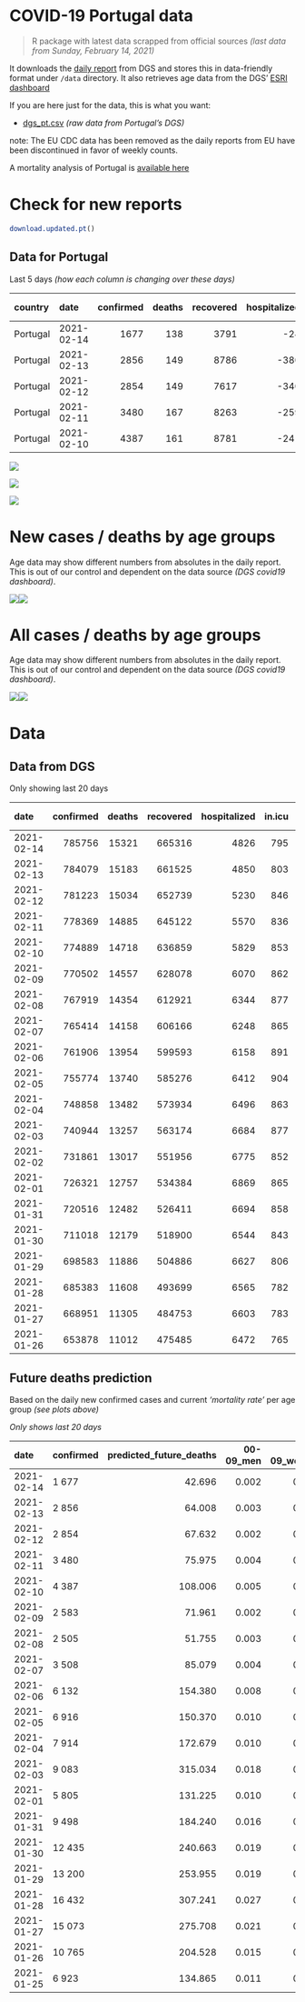 COVID-19 Portugal data
================

> R package with latest data scrapped from official sources *(last data
> from Sunday, February 14, 2021)*

It downloads the [daily
report](https://covid19.min-saude.pt/relatorio-de-situacao/) from DGS
and stores this in data-friendly format under `/data` directory. It also
retrieves age data from the DGS’ [ESRI
dashboard](https://covid19.min-saude.pt/ponto-de-situacao-atual-em-portugal/)

If you are here just for the data, this is what you want:

  - [dgs\_pt.csv](raw/master/data/dgs_pt.csv) *(raw data from Portugal’s
    DGS)*

note: The EU CDC data has been removed as the daily reports from EU have
been discontinued in favor of weekly counts.

A mortality analysis of Portugal is [available
here](https://averissimo.github.io/covid19-analysis/mortality.html)

# Check for new reports

``` r
download.updated.pt()
```

## Data for Portugal

Last 5 days *(how each column is changing over these days)*

| country  | date       | confirmed | deaths | recovered | hospitalized | in.icu | confirmed\_m\_00-09 | confirmed\_w\_00-09 | confirmed\_m\_10-19 | confirmed\_w\_10-19 | confirmed\_m\_20-29 | confirmed\_w\_20-29 | confirmed\_m\_30-39 | confirmed\_w\_30-39 | confirmed\_m\_40-49 | confirmed\_w\_40-49 | confirmed\_m\_50-59 | confirmed\_w\_50-59 | confirmed\_m\_60-69 | confirmed\_w\_60-69 | confirmed\_m\_70-79 | confirmed\_w\_70-79 | confirmed\_m\_80+ | confirmed\_w\_80+ | death\_m\_00-09 | death\_w\_00-09 | death\_m\_10-19 | death\_w\_10-19 | death\_m\_20-29 | death\_w\_20-29 | death\_m\_30-39 | death\_w\_30-39 | death\_m\_40-49 | death\_w\_40-49 | death\_m\_50-59 | death\_w\_50-59 | death\_m\_60-69 | death\_w\_60-69 | death\_m\_70-79 | death\_w\_70-79 | death\_m\_80+ | death\_w\_80+ |
| :------- | :--------- | --------: | -----: | --------: | -----------: | -----: | ------------------: | ------------------: | ------------------: | ------------------: | ------------------: | ------------------: | ------------------: | ------------------: | ------------------: | ------------------: | ------------------: | ------------------: | ------------------: | ------------------: | ------------------: | ------------------: | ----------------: | ----------------: | --------------: | --------------: | --------------: | --------------: | --------------: | --------------: | --------------: | --------------: | --------------: | --------------: | --------------: | --------------: | --------------: | --------------: | --------------: | --------------: | ------------: | ------------: |
| Portugal | 2021-02-14 |      1677 |    138 |      3791 |         \-24 |    \-8 |                  40 |                  46 |                  78 |                  88 |                 107 |                 102 |                  99 |                  98 |                 123 |                 131 |                 122 |                 133 |                  89 |                 108 |                  48 |                  69 |                66 |               132 |               0 |               0 |               0 |               0 |               0 |               0 |               0 |               0 |               1 |               0 |               1 |               1 |              14 |               6 |              17 |              18 |            44 |            36 |
| Portugal | 2021-02-13 |      2856 |    149 |      8786 |        \-380 |   \-43 |                  67 |                  69 |                 123 |                 125 |                 199 |                 200 |                 198 |                 199 |                 190 |                 220 |                 204 |                 247 |                 148 |                 169 |                  97 |                 122 |                89 |               187 |               0 |               0 |               0 |               0 |               0 |               0 |               0 |               1 |               0 |               2 |               2 |               3 |              14 |               6 |              25 |              11 |            36 |            49 |
| Portugal | 2021-02-12 |      2854 |    149 |      7617 |        \-340 |     10 |                  53 |                  56 |                 119 |                 135 |                 194 |                 187 |                 177 |                 187 |                 212 |                 254 |                 181 |                 245 |                 162 |                 146 |                 107 |                 151 |                93 |               192 |               0 |               0 |               0 |               0 |               0 |               0 |               1 |               0 |               0 |               0 |               2 |               0 |               5 |               5 |              23 |              10 |            50 |            53 |
| Portugal | 2021-02-11 |      3480 |    167 |      8263 |        \-259 |   \-17 |                  80 |                  71 |                 132 |                 128 |                 213 |                 237 |                 204 |                 233 |                 272 |                 292 |                 238 |                 306 |                 219 |                 253 |                 119 |                 168 |                95 |               217 |               0 |               0 |               0 |               0 |               0 |               0 |               0 |               0 |               2 |               1 |               6 |               0 |              14 |               3 |              26 |              15 |            50 |            50 |
| Portugal | 2021-02-10 |      4387 |    161 |      8781 |        \-241 |    \-9 |                 117 |                  88 |                 191 |                 149 |                 222 |                 274 |                 257 |                 320 |                 323 |                 381 |                 280 |                 441 |                 244 |                 270 |                 151 |                 197 |               160 |               315 |               0 |               0 |               0 |               0 |               0 |               0 |               0 |               1 |               0 |               2 |               1 |               0 |              10 |               8 |              27 |               9 |            45 |            58 |

![](README_files/figure-gfm/totals-1.svg)<!-- -->

![](README_files/figure-gfm/differential-1.svg)<!-- -->

![](README_files/figure-gfm/differential_7days-1.svg)<!-- -->

# New cases / deaths by age groups

Age data may show different numbers from absolutes in the daily report.
This is out of our control and dependent on the data source *(DGS
covid19 dashboard)*.

![](README_files/figure-gfm/new_cases_deaths-1.svg)<!-- -->![](README_files/figure-gfm/new_cases_deaths-2.svg)<!-- -->

# All cases / deaths by age groups

Age data may show different numbers from absolutes in the daily report.
This is out of our control and dependent on the data source *(DGS
covid19 dashboard)*.

![](README_files/figure-gfm/total_cases_deaths-1.svg)<!-- -->![](README_files/figure-gfm/total_cases_deaths-2.svg)<!-- -->

# Data

## Data from DGS

Only showing last 20 days

| date       | confirmed | deaths | recovered | hospitalized | in.icu | confirmed\_m\_00-09 | confirmed\_w\_00-09 | confirmed\_m\_10-19 | confirmed\_w\_10-19 | confirmed\_m\_20-29 | confirmed\_w\_20-29 | confirmed\_m\_30-39 | confirmed\_w\_30-39 | confirmed\_m\_40-49 | confirmed\_w\_40-49 | confirmed\_m\_50-59 | confirmed\_w\_50-59 | confirmed\_m\_60-69 | confirmed\_w\_60-69 | confirmed\_m\_70-79 | confirmed\_w\_70-79 | confirmed\_m\_80+ | confirmed\_w\_80+ | death\_m\_00-09 | death\_w\_00-09 | death\_m\_10-19 | death\_w\_10-19 | death\_m\_20-29 | death\_w\_20-29 | death\_m\_30-39 | death\_w\_30-39 | death\_m\_40-49 | death\_w\_40-49 | death\_m\_50-59 | death\_w\_50-59 | death\_m\_60-69 | death\_w\_60-69 | death\_m\_70-79 | death\_w\_70-79 | death\_m\_80+ | death\_w\_80+ |
| :--------- | --------: | -----: | --------: | -----------: | -----: | ------------------: | ------------------: | ------------------: | ------------------: | ------------------: | ------------------: | ------------------: | ------------------: | ------------------: | ------------------: | ------------------: | ------------------: | ------------------: | ------------------: | ------------------: | ------------------: | ----------------: | ----------------: | --------------: | --------------: | --------------: | --------------: | --------------: | --------------: | --------------: | --------------: | --------------: | --------------: | --------------: | --------------: | --------------: | --------------: | --------------: | --------------: | ------------: | ------------: |
| 2021-02-14 |    785756 |  15321 |    665316 |         4826 |    795 |               22226 |               21313 |               36461 |               36822 |               52459 |               59813 |               51316 |               61642 |               57736 |               73469 |               51114 |               65308 |               38121 |               41162 |               24239 |               27458 |             21423 |             43412 |               1 |               1 |               1 |               1 |               6 |               4 |              20 |              19 |              81 |              57 |             278 |             111 |             934 |             394 |            2006 |            1182 |          4667 |          5558 |
| 2021-02-13 |    784079 |  15183 |    661525 |         4850 |    803 |               22186 |               21267 |               36383 |               36734 |               52352 |               59711 |               51217 |               61544 |               57613 |               73338 |               50992 |               65175 |               38032 |               41054 |               24191 |               27389 |             21357 |             43280 |               1 |               1 |               1 |               1 |               6 |               4 |              20 |              19 |              80 |              57 |             277 |             110 |             920 |             388 |            1989 |            1164 |          4623 |          5522 |
| 2021-02-12 |    781223 |  15034 |    652739 |         5230 |    846 |               22119 |               21198 |               36260 |               36609 |               52153 |               59511 |               51019 |               61345 |               57423 |               73118 |               50788 |               64928 |               37884 |               40885 |               24094 |               27267 |             21268 |             43093 |               1 |               1 |               1 |               1 |               6 |               4 |              20 |              18 |              80 |              55 |             275 |             107 |             906 |             382 |            1964 |            1153 |          4587 |          5473 |
| 2021-02-11 |    778369 |  14885 |    645122 |         5570 |    836 |               22066 |               21142 |               36141 |               36474 |               51959 |               59324 |               50842 |               61158 |               57211 |               72864 |               50607 |               64683 |               37722 |               40739 |               23987 |               27116 |             21175 |             42901 |               1 |               1 |               1 |               1 |               6 |               4 |              19 |              18 |              80 |              55 |             273 |             107 |             901 |             377 |            1941 |            1143 |          4537 |          5420 |
| 2021-02-10 |    774889 |  14718 |    636859 |         5829 |    853 |               21986 |               21071 |               36009 |               36346 |               51746 |               59087 |               50638 |               60925 |               56939 |               72572 |               50369 |               64377 |               37503 |               40486 |               23868 |               26948 |             21080 |             42684 |               1 |               1 |               1 |               1 |               6 |               4 |              19 |              18 |              78 |              54 |             267 |             107 |             887 |             374 |            1915 |            1128 |          4487 |          5370 |
| 2021-02-09 |    770502 |  14557 |    628078 |         6070 |    862 |               21869 |               20983 |               35818 |               36197 |               51524 |               58813 |               50381 |               60605 |               56616 |               72191 |               50089 |               63936 |               37259 |               40216 |               23717 |               26751 |             20920 |             42369 |               1 |               1 |               1 |               1 |               6 |               4 |              19 |              17 |              78 |              52 |             266 |             107 |             877 |             366 |            1888 |            1119 |          4442 |          5312 |
| 2021-02-08 |    767919 |  14354 |    612921 |         6344 |    877 |               21823 |               20935 |               35726 |               36112 |               51369 |               58648 |               50209 |               60404 |               56425 |               71987 |               49896 |               63731 |               37108 |               40086 |               23590 |               26637 |             20801 |             42184 |               1 |               1 |               1 |               1 |               6 |               4 |              18 |              16 |              76 |              51 |             262 |             105 |             867 |             359 |            1859 |            1105 |          4387 |          5235 |
| 2021-02-07 |    765414 |  14158 |    606166 |         6248 |    865 |               21750 |               20862 |               35640 |               35993 |               51215 |               58489 |               50046 |               60233 |               56229 |               71763 |               49725 |               63510 |               36953 |               39940 |               23504 |               26537 |             20729 |             42047 |               1 |               1 |               1 |               1 |               6 |               4 |              18 |              16 |              74 |              49 |             256 |             102 |             856 |             356 |            1832 |            1092 |          4331 |          5162 |
| 2021-02-06 |    761906 |  13954 |    599593 |         6158 |    891 |               21662 |               20779 |               35472 |               35826 |               51006 |               58278 |               49852 |               60009 |               55985 |               71460 |               49452 |               63216 |               36771 |               39728 |               23360 |               26396 |             20611 |             41796 |               1 |               1 |               1 |               1 |               6 |               4 |              18 |              16 |              73 |              49 |             253 |             101 |             846 |             352 |            1785 |            1073 |          4272 |          5102 |
| 2021-02-05 |    755774 |  13740 |    585276 |         6412 |    904 |               21485 |               20613 |               35228 |               35576 |               50668 |               57924 |               49520 |               59589 |               55520 |               70920 |               49048 |               62666 |               36417 |               39363 |               23150 |               26125 |             20381 |             41339 |               0 |               1 |               1 |               1 |               6 |               4 |              17 |              16 |              70 |              47 |             250 |             101 |             833 |             344 |            1756 |            1056 |          4211 |          5026 |
| 2021-02-04 |    748858 |  13482 |    573934 |         6496 |    863 |               21252 |               20442 |               34913 |               35238 |               50276 |               57471 |               49127 |               59101 |               55004 |               70265 |               48578 |               62136 |               36049 |               38953 |               22915 |               25840 |             20166 |             40919 |               0 |               1 |               1 |               1 |               6 |               4 |              17 |              14 |              69 |              46 |             247 |              99 |             814 |             335 |            1726 |            1037 |          4132 |          4933 |
| 2021-02-03 |    740944 |  13257 |    563174 |         6684 |    877 |               21034 |               20231 |               34560 |               34878 |               49799 |               56960 |               48665 |               58584 |               54426 |               69533 |               47996 |               61471 |               35645 |               38462 |               22625 |               25480 |             19939 |             40427 |               0 |               1 |               1 |               1 |               6 |               4 |              17 |              14 |              69 |              45 |             244 |              98 |             799 |             328 |            1694 |            1012 |          4075 |          4849 |
| 2021-02-02 |    731861 |  13017 |    551956 |         6775 |    852 |                  NA |                  NA |                  NA |                  NA |                  NA |                  NA |                  NA |                  NA |                  NA |                  NA |                  NA |                  NA |                  NA |                  NA |                  NA |                  NA |                NA |                NA |              NA |              NA |              NA |              NA |              NA |              NA |              NA |              NA |              NA |              NA |              NA |              NA |              NA |              NA |              NA |              NA |            NA |            NA |
| 2021-02-01 |    726321 |  12757 |    534384 |         6869 |    865 |               20639 |               19815 |               33932 |               34184 |               48975 |               56082 |               47773 |               57536 |               53289 |               68161 |               46913 |               60302 |               34833 |               37575 |               22112 |               24930 |             19497 |             39546 |               0 |               1 |               1 |               1 |               5 |               4 |              17 |              14 |              68 |              41 |             234 |              95 |             762 |             312 |            1636 |             973 |          3922 |          4671 |
| 2021-01-31 |    720516 |  12482 |    526411 |         6694 |    858 |               20424 |               19620 |               33695 |               33906 |               48653 |               55708 |               47444 |               57140 |               52857 |               67630 |               46510 |               59808 |               34563 |               37247 |               21934 |               24696 |             19305 |             39152 |               0 |               1 |               1 |               1 |               5 |               4 |              17 |              13 |              68 |              40 |             225 |              93 |             744 |             308 |            1593 |             953 |          3836 |          4580 |
| 2021-01-30 |    711018 |  12179 |    518900 |         6544 |    843 |               20076 |               19261 |               33183 |               33408 |               48166 |               55112 |               46847 |               56472 |               52130 |               66733 |               45901 |               59012 |               34093 |               36737 |               21599 |               24350 |             19049 |             38664 |               0 |               1 |               1 |               1 |               5 |               4 |              17 |              12 |              68 |              40 |             221 |              91 |             723 |             298 |            1564 |             934 |          3739 |          4460 |
| 2021-01-29 |    698583 |  11886 |    504886 |         6627 |    806 |               19657 |               18893 |               32553 |               32832 |               47443 |               54308 |               46102 |               55579 |               51192 |               65527 |               45112 |               57896 |               33419 |               36018 |               21222 |               23885 |             18714 |             38009 |               0 |               1 |               1 |               1 |               5 |               4 |              16 |              12 |              66 |              39 |             217 |              86 |             705 |             286 |            1540 |             911 |          3647 |          4349 |
| 2021-01-28 |    685383 |  11608 |    493699 |         6565 |    782 |               19229 |               18511 |               31842 |               32190 |               46695 |               53452 |               45285 |               54630 |               50203 |               64274 |               44241 |               56731 |               32703 |               35294 |               20841 |               23390 |             18370 |             37292 |               0 |               1 |               1 |               1 |               5 |               4 |              14 |              12 |              65 |              36 |             211 |              84 |             694 |             278 |            1504 |             889 |          3567 |          4242 |
| 2021-01-27 |    668951 |  11305 |    484753 |         6603 |    783 |               18639 |               17938 |               31014 |               31374 |               45711 |               52349 |               44308 |               53416 |               48920 |               62758 |               43159 |               55405 |               31879 |               34315 |               20323 |               22850 |             17963 |             36427 |               0 |               1 |               1 |               1 |               5 |               3 |              13 |              12 |              63 |              35 |             207 |              82 |             679 |             267 |            1469 |             867 |          3464 |          4136 |
| 2021-01-26 |    653878 |  11012 |    475485 |         6472 |    765 |               18170 |               17500 |               30262 |               30661 |               44869 |               51392 |               43412 |               52250 |               47733 |               61225 |               42047 |               54134 |               31101 |               33496 |               19840 |               22299 |             17608 |             35679 |               0 |               1 |               1 |               1 |               5 |               3 |              13 |              12 |              61 |              32 |             205 |              81 |             668 |             261 |            1428 |             831 |          3360 |          4049 |

## Future deaths prediction

Based on the daily new confirmed cases and current *‘mortality rate’*
per age group *(see plots above)*

*Only shows last 20 days*

| date       | confirmed | predicted\_future\_deaths | 00-09\_men | 00-09\_women | 10-19\_men | 10-19\_women | 20-29\_men | 20-29\_women | 30-39\_men | 30-39\_women | 40-49\_men | 40-49\_women | 50-59\_men | 50-59\_women | 60-69\_men | 60-69\_women | 70-79\_men | 70-79\_women | 80+\_men | 80+\_women |
| :--------- | :-------- | ------------------------: | ---------: | -----------: | ---------: | -----------: | ---------: | -----------: | ---------: | -----------: | ---------: | -----------: | ---------: | -----------: | ---------: | -----------: | ---------: | -----------: | -------: | ---------: |
| 2021-02-14 | 1 677     |                    42.696 |      0.002 |        0.002 |      0.002 |        0.002 |      0.012 |        0.007 |      0.039 |        0.030 |      0.173 |        0.102 |      0.664 |        0.226 |      2.181 |        1.034 |      3.972 |        2.970 |   14.378 |     16.900 |
| 2021-02-13 | 2 856     |                    64.008 |      0.003 |        0.003 |      0.003 |        0.003 |      0.023 |        0.013 |      0.077 |        0.061 |      0.267 |        0.171 |      1.110 |        0.420 |      3.626 |        1.618 |      8.028 |        5.252 |   19.389 |     23.941 |
| 2021-02-12 | 2 854     |                    67.632 |      0.002 |        0.003 |      0.003 |        0.004 |      0.022 |        0.013 |      0.069 |        0.058 |      0.297 |        0.197 |      0.984 |        0.416 |      3.969 |        1.398 |      8.855 |        6.500 |   20.260 |     24.582 |
| 2021-02-11 | 3 480     |                    75.975 |      0.004 |        0.003 |      0.004 |        0.003 |      0.024 |        0.016 |      0.080 |        0.072 |      0.382 |        0.227 |      1.294 |        0.520 |      5.366 |        2.422 |      9.848 |        7.232 |   20.696 |     27.782 |
| 2021-02-10 | 4 387     |                   108.006 |      0.005 |        0.004 |      0.005 |        0.004 |      0.025 |        0.018 |      0.100 |        0.099 |      0.453 |        0.296 |      1.523 |        0.750 |      5.978 |        2.584 |     12.497 |        8.480 |   34.856 |     40.329 |
| 2021-02-09 | 2 583     |                    71.961 |      0.002 |        0.002 |      0.003 |        0.002 |      0.018 |        0.011 |      0.067 |        0.062 |      0.268 |        0.158 |      1.050 |        0.348 |      3.700 |        1.244 |     10.510 |        4.907 |   25.924 |     23.685 |
| 2021-02-08 | 2 505     |                    51.755 |      0.003 |        0.003 |      0.002 |        0.003 |      0.018 |        0.011 |      0.064 |        0.053 |      0.275 |        0.174 |      0.930 |        0.376 |      3.798 |        1.398 |      7.117 |        4.305 |   15.685 |     17.540 |
| 2021-02-07 | 3 508     |                    85.079 |      0.004 |        0.004 |      0.005 |        0.005 |      0.024 |        0.014 |      0.076 |        0.069 |      0.342 |        0.235 |      1.485 |        0.500 |      4.459 |        2.029 |     11.917 |        6.070 |   25.706 |     32.135 |
| 2021-02-06 | 6 132     |                   154.380 |      0.008 |        0.008 |      0.007 |        0.007 |      0.039 |        0.024 |      0.129 |        0.129 |      0.652 |        0.419 |      2.197 |        0.935 |      8.673 |        3.494 |     17.379 |       11.666 |   50.105 |     58.509 |
| 2021-02-05 | 6 916     |                   150.370 |      0.010 |        0.008 |      0.009 |        0.009 |      0.045 |        0.030 |      0.153 |        0.150 |      0.724 |        0.508 |      2.556 |        0.901 |      9.016 |        3.924 |     19.448 |       12.269 |   46.838 |     53.772 |
| 2021-02-04 | 7 914     |                   172.679 |      0.010 |        0.010 |      0.010 |        0.010 |      0.055 |        0.034 |      0.180 |        0.159 |      0.811 |        0.568 |      3.165 |        1.130 |      9.898 |        4.700 |     24.000 |       15.497 |   49.452 |     62.990 |
| 2021-02-03 | 9 083     |                   315.034 |      0.018 |        0.020 |      0.017 |        0.019 |      0.094 |        0.059 |      0.348 |        0.323 |      1.595 |        1.064 |      5.890 |        1.987 |     19.895 |        8.490 |     42.455 |       23.676 |   96.290 |    112.794 |
| 2021-02-01 | 5 805     |                   131.225 |      0.010 |        0.009 |      0.007 |        0.008 |      0.037 |        0.025 |      0.128 |        0.122 |      0.606 |        0.412 |      2.192 |        0.840 |      6.615 |        3.140 |     14.731 |       10.073 |   41.827 |     50.443 |
| 2021-01-31 | 9 498     |                   184.240 |      0.016 |        0.017 |      0.014 |        0.014 |      0.056 |        0.040 |      0.233 |        0.206 |      1.020 |        0.696 |      3.312 |        1.353 |     11.515 |        4.882 |     27.724 |       14.894 |   55.770 |     62.478 |
| 2021-01-30 | 12 435    |                   240.663 |      0.019 |        0.017 |      0.017 |        0.016 |      0.083 |        0.054 |      0.290 |        0.275 |      1.316 |        0.936 |      4.291 |        1.897 |     16.514 |        6.882 |     31.200 |       20.017 |   72.980 |     83.859 |
| 2021-01-29 | 13 200    |                   253.955 |      0.019 |        0.018 |      0.020 |        0.017 |      0.086 |        0.057 |      0.318 |        0.293 |      1.388 |        0.972 |      4.737 |        1.980 |     17.543 |        6.930 |     31.531 |       21.309 |   74.940 |     91.797 |
| 2021-01-28 | 16 432    |                   307.241 |      0.027 |        0.027 |      0.023 |        0.022 |      0.113 |        0.074 |      0.381 |        0.374 |      1.800 |        1.176 |      5.885 |        2.254 |     20.189 |        9.371 |     42.869 |       23.246 |   88.665 |    110.745 |
| 2021-01-27 | 15 073    |                   275.708 |      0.021 |        0.021 |      0.021 |        0.019 |      0.096 |        0.064 |      0.349 |        0.359 |      1.665 |        1.189 |      6.048 |        2.160 |     19.062 |        7.839 |     39.973 |       23.719 |   77.337 |     95.766 |
| 2021-01-26 | 10 765    |                   204.528 |      0.015 |        0.015 |      0.013 |        0.013 |      0.071 |        0.049 |      0.265 |        0.253 |      1.209 |        0.811 |      4.237 |        1.479 |     13.696 |        5.590 |     31.697 |       16.315 |   58.384 |     70.416 |
| 2021-01-25 | 6 923     |                   134.865 |      0.011 |        0.012 |      0.009 |        0.010 |      0.047 |        0.031 |      0.167 |        0.160 |      0.732 |        0.497 |      2.464 |        0.947 |      8.698 |        3.475 |     19.862 |       10.590 |   46.184 |     40.969 |
